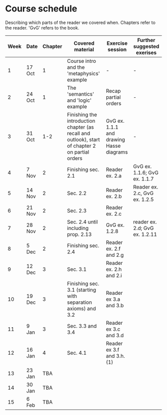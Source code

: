 # Course schedule

Describing which parts of the reader we covered when. Chapters refer to the reader. 'GvG' refers to the book.

Week | Date | Chapter | Covered material | Exercise session | Further suggested exerises
---  | ---  | ---     | ---              | ---              | --- 
1 | 17 Oct | 1 | Course intro and the 'metaphysics' example | -  | - 
2 | 24 Oct | 1 | The 'semantics' and 'logic' example | Recap partial orders | -
3 | 31 Oct | 1-2 | Finishing the introduction chapter (as recall and outlook), start of chapter 2 on partial orders | GvG ex. 1.1.1 and drawing Hasse diagrams | -
4 | 7 Nov  | 2 | Finishing sec. 2.1 | Reader ex. 2.a | GvG ex. 1.1.6; GvG ex. 1.1.7 
5 | 14 Nov | 2 | Sec. 2.2 | Reader ex. 2.b | Reader ex. 2.c, GvG ex. 1.2.5
6 | 21 Nov | 2 | Sec. 2.3 | Reader ex. 2.c | 
7 | 28 Nov | 2 | Sec. 2.4 until including prop. 2.13 | GvG ex. 1.2.8 | reader ex. 2.d; GvG ex. 1.2.11  
8 | 5 Dec  | 2 | Finishing sec. 2.4 | Reader ex. 2.f and 2.g  |  
9 | 12 Dec | 3 | Sec. 3.1 | Reader ex. 2.h and 2.i |  
10| 19 Dec | 3 | Finishing sec. 3.1 (starting with separation axioms) and 3.2 | Reader ex 3.a and 3.b |  
11|  9 Jan | 3 | Sec. 3.3 and 3.4  | Reader ex 3.c and 3.d |  
12| 16 Jan | 4 | Sec. 4.1 | Reader ex 3.f and 3.h.(1) |
13| 23 Jan | TBA |  |  
14| 30 Jan | TBA |  |  
15| 6 Feb  | TBA |  |   
